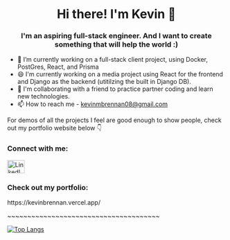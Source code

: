 <h1 align="center">Hi there! I'm Kevin 👋</h1>

<h3 align="center">I'm an aspiring full-stack engineer. And I want to create something that will help the world :)</h3>

- 🌱 I’m currently working on a full-stack client project, using Docker, PostGres, React, and Prisma
- 😄 I'm currently working on a media project using React for the frontend and Django as the backend (utitilzing the built in Django DB).
- 👯 I'm collaborating with a friend to practice partner coding and learn new technologies.
- 📫 How to reach me - kevinmbrennan08@gmail.com

For demos of all the projects I feel are good enough to show people, check out my portfolio website below 👇
 
<h3 align="left">Connect with me:</h3>
<p align="left"> 
<a href="https://www.linkedin.com/in/brennan-kevin/" target="blank"><img align="center" src="https://raw.githubusercontent.com/rahuldkjain/github-profile-readme-generator/master/src/images/icons/Social/linked-in-alt.svg" alt="LinkedIn Logo" height="30" width="40" /></a>
</p>

<h3 align="left">Check out my portfolio:</h3>
https://kevinbrennan.vercel.app/
 
<p>~~~~~~~~~~~~~~~~~~~~~~~~~~~~~~~~~~~~~~</p>

[![Top Langs](https://github-readme-stats.vercel.app/api/top-langs/?username=kbrenn02&layout=donut)](https://github.com/kbrenn02/github-readme-stats)

<!--
**kbrenn02/kbrenn02** is a ✨ _special_ ✨ repository because its `README.md` (this file) appears on your GitHub profile.

Here are some ideas to get you started:

- 🔭 I’m currently working on ...
- 🌱 I’m currently learning ...
- 👯 I’m looking to collaborate on ...
- 🤔 I’m looking for help with ...
- 💬 Ask me about ...
- 📫 How to reach me: ...
- 😄 Pronouns: ...
- ⚡ Fun fact: ...
-->
